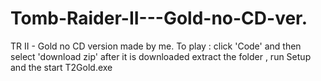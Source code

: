 # Tomb-Raider-II---Gold-no-CD-ver.
TR II - Gold no CD version made by me.
To play : click 'Code' and then select 'download zip' after it is downloaded extract the folder , run Setup and the start T2Gold.exe 
